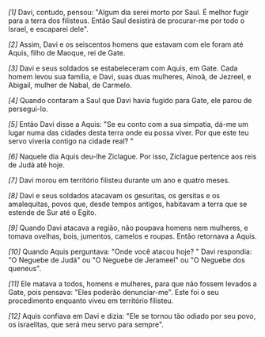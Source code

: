 *[1]* Davi, contudo, pensou: "Algum dia serei morto por Saul. É melhor fugir para a terra dos filisteus. Então Saul desistirá de procurar-me por todo o Israel, e escaparei dele".

*[2]* Assim, Davi e os seiscentos homens que estavam com ele foram até Aquis, filho de Maoque, rei de Gate.

*[3]* Davi e seus soldados se estabeleceram com Aquis, em Gate. Cada homem levou sua família, e Davi, suas duas mulheres, Ainoã, de Jezreel, e Abigail, mulher de Nabal, de Carmelo.

*[4]* Quando contaram a Saul que Davi havia fugido para Gate, ele parou de persegui-lo.

*[5]* Então Davi disse a Aquis: "Se eu conto com a sua simpatia, dá-me um lugar numa das cidades desta terra onde eu possa viver. Por que este teu servo viveria contigo na cidade real? "

*[6]* Naquele dia Aquis deu-lhe Ziclague. Por isso, Ziclague pertence aos reis de Judá até hoje.

*[7]* Davi morou em território filisteu durante um ano e quatro meses.

*[8]* Davi e seus soldados atacavam os gesuritas, os gersitas e os amalequitas, povos que, desde tempos antigos, habitavam a terra que se estende de Sur até o Egito.

*[9]* Quando Davi atacava a região, não poupava homens nem mulheres, e tomava ovelhas, bois, jumentos, camelos e roupas. Então retornava a Aquis.

*[10]* Quando Aquis perguntava: "Onde você atacou hoje? " Davi respondia: "O Neguebe de Judá" ou "O Neguebe de Jerameel" ou "O Neguebe dos queneus".

*[11]* Ele matava a todos, homens e mulheres, para que não fossem levados a Gate, pois pensava: "Eles poderão denunciar-me". Este foi o seu procedimento enquanto viveu em território filisteu.

*[12]* Aquis confiava em Davi e dizia: "Ele se tornou tão odiado por seu povo, os israelitas, que será meu servo para sempre".

